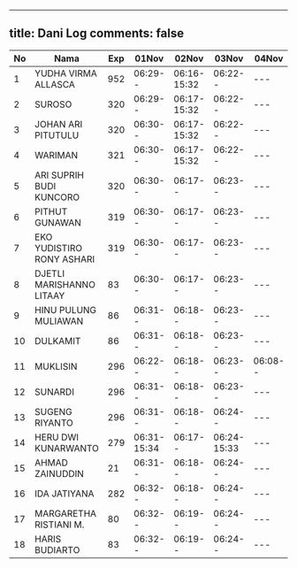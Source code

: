 
---
title: Dani Log
comments: false
---

| No | Nama | Exp | 01Nov | 02Nov | 03Nov | 04Nov |
|-----|-----|-----|-----|-----|-----|-----|
| 1 | YUDHA VIRMA ALLASCA | 952 | 06:29-- | 06:16-15:32 | 06:22-- | --- |
| 2 | SUROSO | 320 | 06:29-- | 06:17-15:32 | 06:22-- | --- |
| 3 | JOHAN ARI PITUTULU | 320 | 06:30-- | 06:17-15:32 | 06:22-- | --- |
| 4 | WARIMAN | 321 | 06:30-- | 06:17-15:32 | 06:22-- | --- |
| 5 | ARI SUPRIH BUDI KUNCORO | 320 | 06:30-- | 06:17-- | 06:23-- | --- |
| 6 | PITHUT GUNAWAN | 319 | 06:30-- | 06:17-- | 06:23-- | --- |
| 7 | EKO YUDISTIRO RONY ASHARI | 319 | 06:30-- | 06:17-- | 06:23-- | --- |
| 8 | DJETLI MARISHANNO LITAAY | 83 | 06:30-- | 06:17-- | 06:23-- | --- |
| 9 | HINU PULUNG MULIAWAN | 86 | 06:31-- | 06:18-- | 06:23-- | --- |
| 10 | DULKAMIT | 86 | 06:31-- | 06:18-- | 06:23-- | --- |
| 11 | MUKLISIN | 296 | 06:22-- | 06:18-- | 06:23-- | 06:08-- |
| 12 | SUNARDI | 296 | 06:31-- | 06:18-- | 06:23-- | --- |
| 13 | SUGENG RIYANTO | 296 | 06:31-- | 06:18-- | 06:24-- | --- |
| 14 | HERU DWI KUNARWANTO | 279 | 06:31-15:34 | 06:17-- | 06:24-15:33 | --- |
| 15 | AHMAD ZAINUDDIN | 21 | 06:31-- | 06:18-- | 06:24-- | --- |
| 16 | IDA JATIYANA | 282 | 06:32-- | 06:18-- | 06:24-- | --- |
| 17 | MARGARETHA RISTIANI M. | 80 | 06:32-- | 06:19-- | 06:24-- | --- |
| 18 | HARIS BUDIARTO | 83 | 06:32-- | 06:19-- | 06:24-- | --- |
